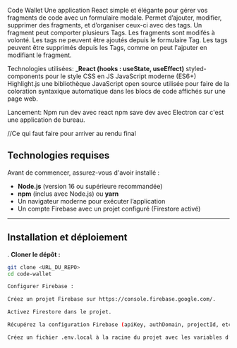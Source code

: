 Code Wallet
Une application React simple et élégante pour gérer vos fragments de code avec un formulaire modale. Permet d’ajouter, modifier, supprimer des fragments, et d’organiser ceux-ci avec des tags.
Un fragment peut comporter plusieurs Tags.
Les fragments sont modifés à volonté.
Les tags ne peuvent être ajoutés depuis le formulaire Tag.
Les tags peuvent être supprimés depuis les Tags, comme on peut l'ajputer en modifiant le fragment.

Technologies utilisées:
_**React (hooks : useState, useEffect)**
styled-components pour le style CSS en JS
JavaScript moderne (ES6+)
Highlight.js une bibliothèque JavaScript open source utilisée pour faire de la coloration syntaxique automatique dans les blocs de code affichés sur une page web.

Lancement:
Npm run dev avec react
npm save dev avec Electron car c'est une application de bureau.

//Ce qui faut faire pour arriver au rendu final

## Technologies requises

Avant de commencer, assurez-vous d'avoir installé :

- **Node.js** (version 16 ou supérieure recommandée)  
- **npm** (inclus avec Node.js) ou **yarn**  
- Un navigateur moderne pour exécuter l’application  
- Un compte Firebase avec un projet configuré (Firestore activé)

---

## Installation et déploiement
. **Cloner le dépôt :**

```bash
git clone <URL_DU_REPO>
cd code-wallet

Configurer Firebase :

Créez un projet Firebase sur https://console.firebase.google.com/.

Activez Firestore dans le projet.

Récupérez la configuration Firebase (apiKey, authDomain, projectId, etc.).

Créez un fichier .env.local à la racine du projet avec les variables d’environnement :

